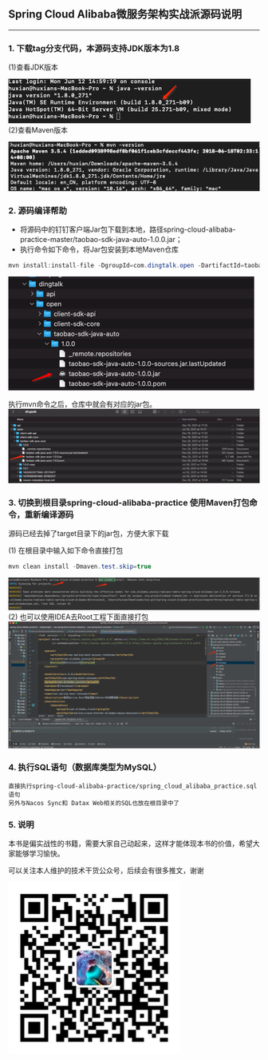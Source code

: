 ## Spring Cloud Alibaba微服务架构实战派源码说明

------

### 1. 下载tag分支代码，本源码支持JDK版本为1.8
(1)查看JDK版本

![jdk](jdk.png)
(2)查看Maven版本

![mavenVersion](mavenVersion.png)
### 2. 源码编译帮助

- 将源码中的钉钉客户端Jar包下载到本地，路径spring-cloud-alibaba-practice-master/taobao-sdk-java-auto-1.0.0.jar；
- 执行命令如下命令，将Jar包安装到本地Maven仓库

```java
mvn install:install-file -DgroupId=com.dingtalk.open -DartifactId=taobao-sdk-java-auto -Dversion=1.0.0 -Dpackaging=jar -Dfile=/Users/huxian/Downloads/taobao-sdk-java-auto-1.0.0.jar
```
![帮助](help.png)

执行mvn命令之后，仓库中就会有对应的jar包。
![dingding](dingding.png)

### 3. 切换到根目录spring-cloud-alibaba-practice 使用Maven打包命令，重新编译源码

源码已经去掉了target目录下的jar包，方便大家下载

(1) 在根目录中输入如下命令直接打包
```java
mvn clean install -Dmaven.test.skip=true
```
![maven](maven.png)
(2) 也可以使用IDEA去Root工程下面直接打包
![打包](install.png)
### 4. 执行SQL语句（数据库类型为MySQL）
    直接执行spring-cloud-alibaba-practice/spring_cloud_alibaba_practice.sql语句
    另外与Nacos Sync和 Datax Web相关的SQL也放在根目录中了
### 5. 说明

本书是偏实战性的书籍，需要大家自己动起来，这样才能体现本书的价值，希望大家能够学习愉快。

可以关注本人维护的技术干货公众号，后续会有很多推文，谢谢

![](me.jpg)